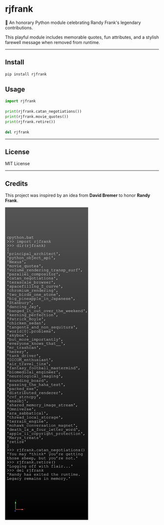 # rjfrank

🎉 An honorary Python module celebrating Randy Frank's legendary contributions.

This playful module includes memorable quotes, fun attributes, and a stylish farewell message when removed from runtime.

---

## Install

```bash
pip install rjfrank
```

## Usage

```python
import rjfrank

print(rjfrank.catan_negotiations())
print(rjfrank.movie_quotes())
print(rjfrank.retire())

del rjfrank
```

---

## License

MIT License

---

## Credits

This project was inspired by an idea from **David Bremer** to honor **Randy Frank**.

![initial_idea.png](randy.png)
